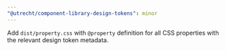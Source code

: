 ```yaml
---
"@utrecht/component-library-design-tokens": minor
---
```


Add `dist/property.css` with `@property` definition for all CSS properties with the relevant design token metadata.
